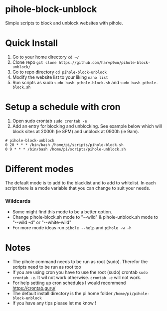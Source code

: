 # pihole-block-unblock
Simple scripts to block and unblock websites with pihole.

# Quick Install
1. Go to your home directory `cd ~/`
2. Clone repo `git clone https://github.com/harvp0wn/pihole-block-unblock/`
3. Go to repo directory `cd pihole-block-unblock`
4. Modify the website list to your liking `nano list`
5. Run scripts as sudo `sudo bash pihole-block.sh` and `sudo bash pihole-block.sh`

# Setup a schedule with cron
1. Open sudo crontab `sudo crontab -e`
2. Add an entry for blocking and unblocking. See example below which will block sites at 2000h (ie 8PM) and unblock at 0900h (ie 9am).
```
# pihole-block-unblock
0 20 * * * /bin/bash /home/pi/scripts/pihole-block.sh
0 9 * * * /bin/bash /home/pi/scripts/pihole-unblock.sh
```
# Different modes
The default mode is to add to the blacklist and to add to whitelist. In each script there is a mode variable that you can change to suit your needs. 

### Wildcards
- Some might find this mode to be a better option.
- Change pihole-block.sh mode to "--wild" & pihole-unblock.sh mode to "--wild -d" or "--white-wild"
- For more mode ideas run `pihole --help` and `pihole -w -h`

# Notes
- The pihole command needs to be run as root (sudo). Therefor the scripts need to be run as root too
- If you are using cron you have to use the root (sudo) crontab `sudo crontab -e`. It wil not work otherwise. `crontab -e` will not work.
- For help setting up cron schedules I would recommend https://crontab.guru/
- The default install directory is the pi home folder `/home/pi/pihole-block-unblock`
- If you have any tips please let me know !
